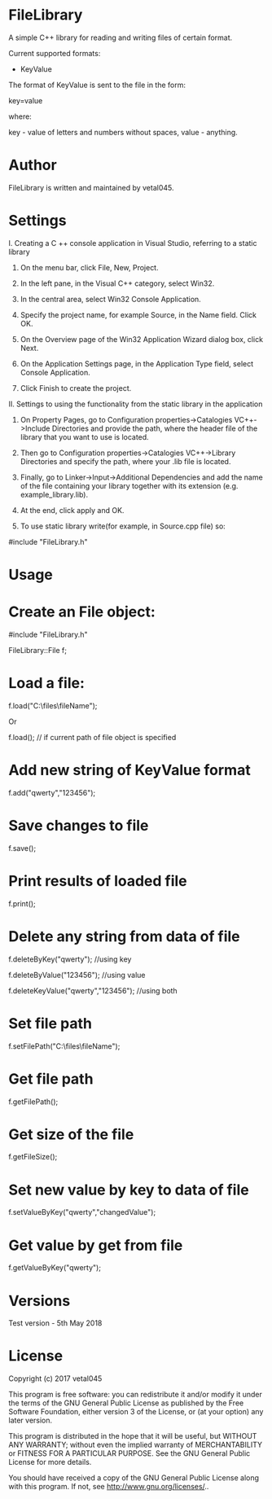 # FileLibrary

A simple C++ library for reading and writing files of certain format.

Current supported formats:

- KeyValue

The format of KeyValue is sent to the file in the form: 

key=value

where:

key - value of letters and numbers without spaces,
value - anything.


# Author

FileLibrary is written and maintained by vetal045.


# Settings  

I. Creating a C ++ console application in Visual Studio, referring to a static library

1. On the menu bar, click File, New, Project.

2. In the left pane, in the Visual C++ category, select Win32.

3. In the central area, select Win32 Console Application.

4. Specify the project name, for example Source, in the Name field. Click OK.

5. On the Overview page of the Win32 Application Wizard dialog box, click Next.

6. On the Application Settings page, in the Application Type field, select Console Application.

7. Click Finish to create the project.

II. Settings to using the functionality from the static library in the application

1. On Property Pages, go to Сonfiguration properties->Catalogies VC++->Include Directories and provide the path, where the header file of the library that you want to use is located.

2. Then go to Сonfiguration properties->Catalogies VC++->Library Directories and specify the path, where your .lib file is located.

3. Finally, go to Linker->Input->Additional Dependencies and add the name of the file containing your library together with its extension (e.g. example_library.lib). 

4. At the end, click apply and OK.

5. To use static library write(for example, in Source.cpp file) so:

#include "FileLibrary.h"

# Usage

# Create an File object:

#include "FileLibrary.h"

FileLibrary::File f;

# Load a file:

f.load("C:\\files\\fileName");

Or

f.load(); // if current path of file object is specified

# Add new string of KeyValue format

f.add("qwerty","123456");

# Save changes to file

f.save();

# Print results of loaded file

f.print();

# Delete any string from data of file

f.deleteByKey("qwerty"); //using key

f.deleteByValue("123456"); //using value

f.deleteKeyValue("qwerty","123456"); //using both

# Set file path

f.setFilePath("C:\\files\\fileName");

# Get file path

f.getFilePath();

# Get size of the file

f.getFileSize();

# Set new value by key to data of file

f.setValueByKey("qwerty","changedValue");

# Get value by get from file

f.getValueByKey("qwerty");


# Versions

Test version - 5th May 2018


# License
Copyright (c) 2017 vetal045

This program is free software: you can redistribute it and/or modify it under the terms of the GNU General Public License as published by the Free Software Foundation, either version 3 of the License, or (at your option) any later version.

This program is distributed in the hope that it will be useful, but WITHOUT ANY WARRANTY; without even the implied warranty of MERCHANTABILITY or FITNESS FOR A PARTICULAR PURPOSE. See the GNU General Public License for more details.

You should have received a copy of the GNU General Public License along with this program. If not, see http://www.gnu.org/licenses/..

